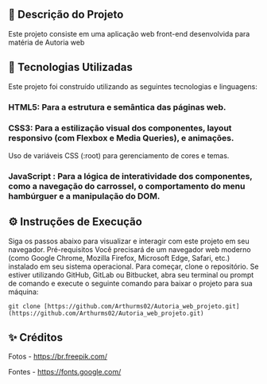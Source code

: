## 📄 Descrição do Projeto
Este projeto consiste em uma aplicação web front-end desenvolvida para matéria de Autoria web
## 🚀 Tecnologias Utilizadas
Este projeto foi construído utilizando as seguintes tecnologias e linguagens:
### HTML5: Para a estrutura e semântica das páginas web.
### CSS3: Para a estilização visual dos componentes, layout responsivo (com Flexbox e Media Queries), e animações.
Uso de variáveis CSS (:root) para gerenciamento de cores e temas.
### JavaScript : Para a lógica de interatividade dos componentes, como a navegação do carrossel, o comportamento do menu hambúrguer e a manipulação do DOM.
## ⚙️ Instruções de Execução
Siga os passos abaixo para visualizar e interagir com este projeto em seu navegador.
Pré-requisitos
Você precisará de um navegador web moderno (como Google Chrome, Mozilla Firefox, Microsoft Edge, Safari, etc.) instalado em seu sistema operacional.
Para começar, clone o repositório. Se estiver utilizando GitHub, GitLab ou Bitbucket, abra seu terminal ou prompt de comando e execute o seguinte comando para baixar o projeto para sua máquina:

`git clone [https://github.com/Arthurms02/Autoria_web_projeto.git](https://github.com/Arthurms02/Autoria_web_projeto.git)`

## ✨ Créditos

Fotos - https://br.freepik.com/

Fontes - https://fonts.google.com/
